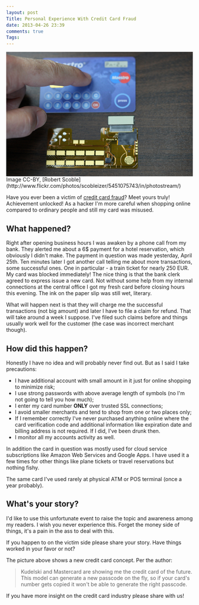 ```yaml
---
layout: post
Title: Personal Experience With Credit Card Fraud
date: 2013-04-26 23:39
comments: true
Tags:
---
```


<img src="/images/creditcard.jpg" alt="Credit Card Of The Future" style="display:block;clear:both;"/>
Image CC-BY, [Robert Scoble](http://www.flickr.com/photos/scobleizer/5451075743/in/photostream/)

Have you ever been a victim of
[credit card fraud](http://en.wikipedia.org/wiki/Credit_card_fraud)? Meet yours truly!
Achievement unlocked! As a hacker I'm more careful when shopping online compared to ordinary
people and still my card was misused. 


What happened?
--------------

Right after opening business hours I was awaken by a phone call from my bank. They alerted
me about a 6$ payment for a hotel reservation, which obviously I didn't make. 
The payment in question was made yesterday, April 25th.
Ten minutes later I got another call telling me about more transactions, some successful ones.
One in particular - a train ticket for nearly 250 EUR. My card was blocked
immediately! The nice thing is that the bank clerk agreed to
express issue a new card. Not without some help from my internal connections at the central office
I got my fresh card before closing hours this evening. The ink on the paper slip was still wet,
literary. 

What will happen next is that they will charge me the successful transactions (not big amount) and later I have to
file a claim for refund. That will take around a week I suppose. I've filed such claims before and
things usually work well for the customer (the case was incorrect merchant though).


How did this happen?
--------------------

Honestly I have no idea and will probably never find out.
But as I said I take precautions:

* I have additional account with small amount in it just for online shopping
to minimize risk;
* I use strong passwords with above average length of symbols (no I'm not going to tell you how much);
* I enter my card number **ONLY** over trusted SSL connections;
* I avoid smaller merchants and tend to shop from one or two places only;
* If I remember correctly I've never purchased anything online where the card verification
code and additional information like expiration date and billing address is not required.
If I did, I've been drunk then.
* I monitor all my accounts activity as well.


In addition the card in question was mostly used for cloud service subscriptions like
Amazon Web Services and Google Apps. I have used it a few times for other things
like plane tickets or travel reservations but nothing fishy.

The same card I've used rarely at physical ATM or POS terminal (once a year probably).


What's your story?
------------------

I'd like to use this unfortunate event to raise the topic and awareness among
my readers. I wish you never experience this. Forget the money side of things,
it's a pain in the ass to deal with this.

If you happen to on the victim side please share your story. Have things
worked in your favor or not? 

The picture above shows a new credit card concept. Per the author:

> Kudelski and Mastercard are showing me the credit card of the future.
> This model can generate a new passcode on the fly, so if your card's number
> gets copied it won't be able to generate the right passcode.

If you have more insight on the credit card industry please share with us!



